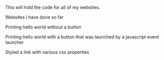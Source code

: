This will hold the code for all of my websites.

Websites i have done so far

Printing hello world without a button

Printing hello world with a button that was launched by a javascript event launcher

Styled a link with various css properties
